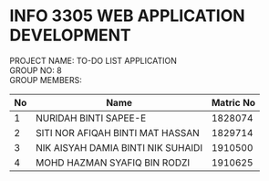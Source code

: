 # INFO 3305 WEB APPLICATION DEVELOPMENT
PROJECT NAME: TO-DO LIST APPLICATION<br/>
GROUP NO: 8<br/>
GROUP MEMBERS:

| No | Name                               | Matric No |
|--- |----------------------------------- | ----------|
| 1  | NURIDAH BINTI SAPEE-E              | 1828074   |
| 2  | SITI NOR AFIQAH BINTI MAT HASSAN   | 1829714   |
| 3  | NIK AISYAH DAMIA BINTI NIK SUHAIDI | 1910500   |
| 4  | MOHD HAZMAN SYAFIQ BIN RODZI       | 1910625   |





